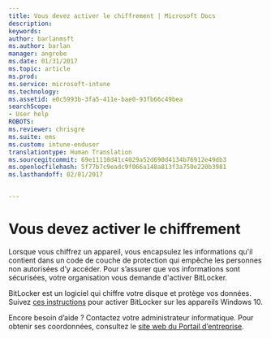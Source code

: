```yaml
---
title: Vous devez activer le chiffrement | Microsoft Docs
description: 
keywords: 
author: barlanmsft
ms.author: barlan
manager: angrobe
ms.date: 01/31/2017
ms.topic: article
ms.prod: 
ms.service: microsoft-intune
ms.technology: 
ms.assetid: e0c5993b-3fa5-411e-bae0-93fb66c49bea
searchScope:
- User help
ROBOTS: 
ms.reviewer: chrisgre
ms.suite: ems
ms.custom: intune-enduser
translationtype: Human Translation
ms.sourcegitcommit: 69e11110d41c4029a52d690d4134b76912e49db3
ms.openlocfilehash: 5f77b7c9eadc9f066a148a813f3a750e220b3981
ms.lasthandoff: 02/01/2017


---
```

# <a name="you-need-to-enable-encryption"></a>Vous devez activer le chiffrement

Lorsque vous chiffrez un appareil, vous encapsulez les informations qu'il contient dans un code de couche de protection qui empêche les personnes non autorisées d’y accéder. Pour s’assurer que vos informations sont sécurisées, votre organisation vous demande d'activer BitLocker.

BitLocker est un logiciel qui chiffre votre disque et protège vos données. Suivez [ces instructions](https://gallery.technet.microsoft.com/How-to-turn-on-BitLocker-34294d3d) pour activer BitLocker sur les appareils Windows 10.

Encore besoin d’aide ? Contactez votre administrateur informatique. Pour obtenir ses coordonnées, consultez le [site web du Portail d’entreprise](http://portal.manage.microsoft.com).


